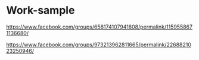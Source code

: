 # Work-sample

https://www.facebook.com/groups/658174107941808/permalink/1159558671136680/

https://www.facebook.com/groups/973213962811665/permalink/2268821023250946/
